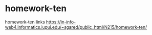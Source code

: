 # homework-ten
 homework-ten
 links
 https://in-info-web4.informatics.iupui.edu/~sgared/public_html/N215/homework-ten/
